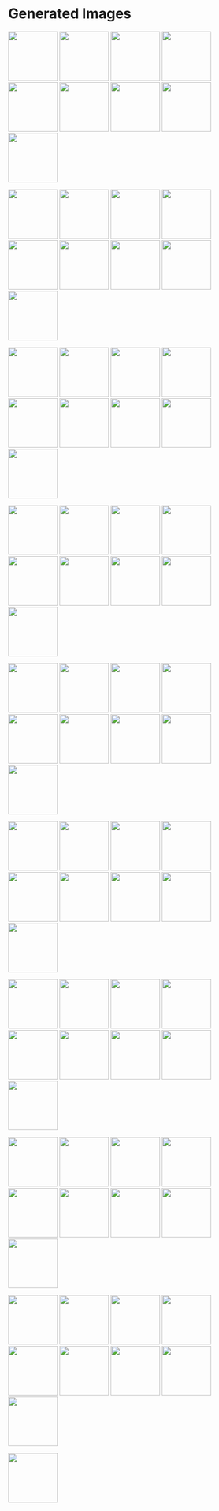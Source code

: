 # Generated Images



<img src="2025_10_03_01.webp" width="100"/> <img src="2025_10_03_02.webp" width="100"/> <img src="2025_10_03_03.webp" width="100"/> <img src="2025_10_03_04.webp" width="100"/> <img src="2025_10_03_05.webp" width="100"/> <img src="2025_10_03_06.webp" width="100"/> <img src="2025_10_03_07.webp" width="100"/> <img src="2025_10_03_08.webp" width="100"/> <img src="2025_10_03_09.webp" width="100"/>

<img src="2025_10_03_10.webp" width="100"/> <img src="2025_10_03_11.webp" width="100"/> <img src="2025_10_03_12.webp" width="100"/> <img src="2025_10_03_13.webp" width="100"/> <img src="2025_10_03_14.webp" width="100"/> <img src="2025_10_03_15.webp" width="100"/> <img src="2025_10_03_16.webp" width="100"/> <img src="2025_10_03_17.webp" width="100"/> <img src="2025_10_03_18.webp" width="100"/>

<img src="2025_10_03_19.webp" width="100"/> <img src="2025_10_03_20.webp" width="100"/> <img src="2025_10_03_21.webp" width="100"/> <img src="2025_10_03_22.webp" width="100"/> <img src="2025_10_03_23.webp" width="100"/> <img src="2025_10_03_24.webp" width="100"/> <img src="2025_10_03_25.webp" width="100"/> <img src="2025_10_03_26.webp" width="100"/> <img src="2025_10_03_27.webp" width="100"/>

<img src="2025_10_03_28.webp" width="100"/> <img src="2025_10_03_29.webp" width="100"/> <img src="2025_10_03_30.webp" width="100"/> <img src="2025_10_03_31.webp" width="100"/> <img src="2025_10_03_32.webp" width="100"/> <img src="2025_10_03_33.webp" width="100"/> <img src="2025_10_03_34.webp" width="100"/> <img src="2025_10_03_35.webp" width="100"/> <img src="2025_10_03_36.webp" width="100"/>

<img src="2025_10_03_37.webp" width="100"/> <img src="2025_10_03_38.webp" width="100"/> <img src="2025_10_03_39.webp" width="100"/> <img src="2025_10_03_40.webp" width="100"/> <img src="2025_10_03_41.webp" width="100"/> <img src="2025_10_03_42.webp" width="100"/> <img src="2025_10_03_43.webp" width="100"/> <img src="2025_10_03_44.webp" width="100"/> <img src="2025_10_03_45.webp" width="100"/>

<img src="2025_10_03_46.webp" width="100"/> <img src="2025_10_03_47.webp" width="100"/> <img src="2025_10_03_48.webp" width="100"/> <img src="2025_10_03_49.webp" width="100"/> <img src="2025_10_03_50.webp" width="100"/> <img src="2025_10_03_51.webp" width="100"/> <img src="2025_10_03_52.webp" width="100"/> <img src="2025_10_03_53.webp" width="100"/> <img src="2025_10_03_54.webp" width="100"/>

<img src="2025_10_03_55.webp" width="100"/> <img src="2025_10_03_56.webp" width="100"/> <img src="2025_10_03_57.webp" width="100"/> <img src="2025_10_03_58.webp" width="100"/> <img src="2025_10_03_59.webp" width="100"/> <img src="2025_10_03_60.webp" width="100"/> <img src="2025_10_03_61.webp" width="100"/> <img src="2025_10_03_62.webp" width="100"/> <img src="2025_10_03_63.webp" width="100"/>

<img src="2025_10_03_64.webp" width="100"/> <img src="2025_10_03_65.webp" width="100"/> <img src="2025_10_03_66.webp" width="100"/> <img src="2025_10_03_67.webp" width="100"/> <img src="2025_10_03_68.webp" width="100"/> <img src="2025_10_03_69.webp" width="100"/> <img src="2025_10_03_70.webp" width="100"/> <img src="2025_10_03_71.webp" width="100"/> <img src="2025_10_03_72.webp" width="100"/>

<img src="2025_10_03_73.webp" width="100"/> <img src="2025_10_03_74.webp" width="100"/> <img src="2025_10_03_75.webp" width="100"/> <img src="2025_10_03_76.webp" width="100"/> <img src="2025_10_03_77.webp" width="100"/> <img src="2025_10_03_78.webp" width="100"/> <img src="2025_10_03_79.webp" width="100"/> <img src="2025_10_03_80.webp" width="100"/> <img src="2025_10_03_81.webp" width="100"/>

<img src="2025_10_03_82.webp" width="100"/>